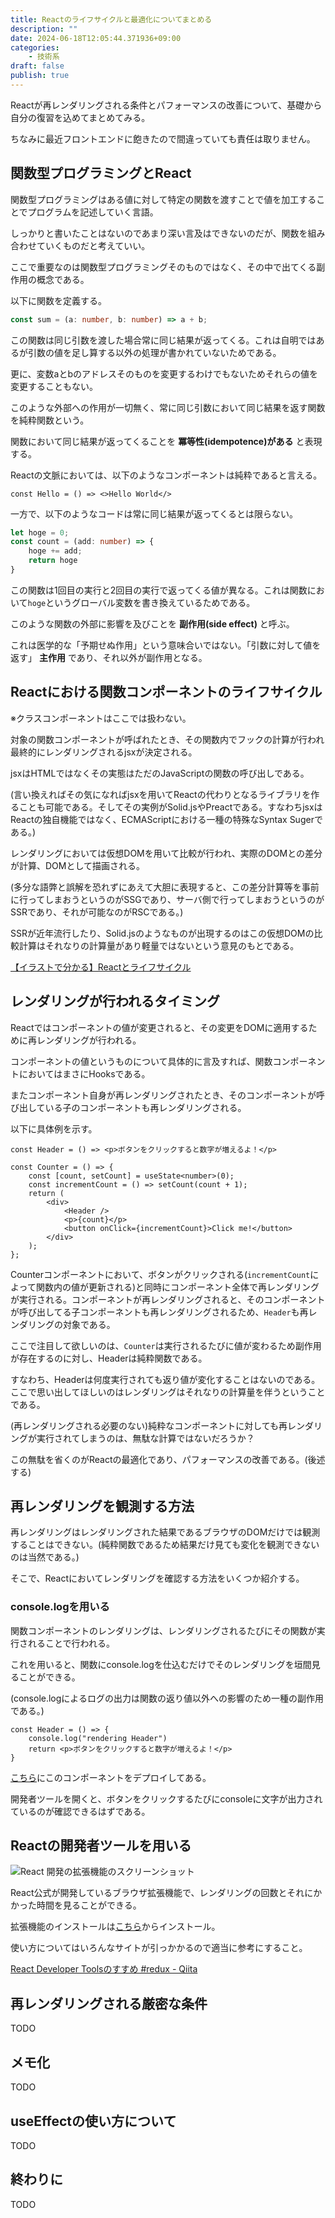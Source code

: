 ```yaml
---
title: Reactのライフサイクルと最適化についてまとめる
description: ""
date: 2024-06-18T12:05:44.371936+09:00
categories:
    - 技術系
draft: false
publish: true
---
```


Reactが再レンダリングされる条件とパフォーマンスの改善について、基礎から自分の復習を込めてまとめてみる。

ちなみに最近フロントエンドに飽きたので間違っていても責任は取りません。

## 関数型プログラミングとReact

関数型プログラミングはある値に対して特定の関数を渡すことで値を加工することでプログラムを記述していく言語。

しっかりと書いたことはないのであまり深い言及はできないのだが、関数を組み合わせていくものだと考えていい。

ここで重要なのは関数型プログラミングそのものではなく、その中で出てくる副作用の概念である。

以下に関数を定義する。

```ts
const sum = (a: number, b: number) => a + b;
```

この関数は同じ引数を渡した場合常に同じ結果が返ってくる。これは自明ではあるが引数の値を足し算する以外の処理が書かれていないためである。

更に、変数aとbのアドレスそのものを変更するわけでもないためそれらの値を変更することもない。

このような外部への作用が一切無く、常に同じ引数において同じ結果を返す関数を純粋関数という。

関数において同じ結果が返ってくることを **冪等性(idempotence)がある** と表現する。

Reactの文脈においては、以下のようなコンポーネントは純粋であると言える。

```tsx
const Hello = () => <>Hello World</>
```

一方で、以下のようなコードは常に同じ結果が返ってくるとは限らない。

```ts
let hoge = 0;
const count = (add: number) => {
    hoge += add;
    return hoge
}
```

この関数は1回目の実行と2回目の実行で返ってくる値が異なる。これは関数において`hoge`というグローバル変数を書き換えているためである。

このような関数の外部に影響を及びことを **副作用(side effect)** と呼ぶ。

これは医学的な「予期せぬ作用」という意味合いではない。「引数に対して値を返す」 **主作用** であり、それ以外が副作用となる。

## Reactにおける関数コンポーネントのライフサイクル

※クラスコンポーネントはここでは扱わない。

対象の関数コンポーネントが呼ばれたとき、その関数内でフックの計算が行われ最終的にレンダリングされるjsxが決定される。

jsxはHTMLではなくその実態はただのJavaScriptの関数の呼び出しである。

(言い換えればその気になればjsxを用いてReactの代わりとなるライブラリを作ることも可能である。そしてその実例がSolid.jsやPreactである。すなわちjsxはReactの独自機能ではなく、ECMAScriptにおける一種の特殊なSyntax Sugerである。)

レンダリングにおいては仮想DOMを用いて比較が行われ、実際のDOMとの差分が計算、DOMとして描画される。

(多分な語弊と誤解を恐れずにあえて大胆に表現すると、この差分計算等を事前に行ってしまおうというのがSSGであり、サーバ側で行ってしまおうというのがSSRであり、それが可能なのがRSCである。)

SSRが近年流行したり、Solid.jsのようなものが出現するのはこの仮想DOMの比較計算はそれなりの計算量があり軽量ではないという意見のもとである。

[【イラストで分かる】Reactとライフサイクル](https://zenn.dev/koya_tech/articles/16d8b11b5062bd)

## レンダリングが行われるタイミング

Reactではコンポーネントの値が変更されると、その変更をDOMに適用するために再レンダリングが行われる。

コンポーネントの値というものについて具体的に言及すれば、関数コンポーネントにおいてはまさにHooksである。

またコンポーネント自身が再レンダリングされたとき、そのコンポーネントが呼び出している子のコンポーネントも再レンダリングされる。

以下に具体例を示す。

```tsx
const Header = () => <p>ボタンをクリックすると数字が増えるよ！</p>

const Counter = () => {
    const [count, setCount] = useState<number>(0);
    const incrementCount = () => setCount(count + 1);
    return (
        <div>
            <Header />
            <p>{count}</p>
            <button onClick={incrementCount}>Click me!</button>
        </div>
    );
};
```

Counterコンポーネントにおいて、ボタンがクリックされる(`incrementCount`によって関数内の値が更新される)と同時にコンポーネント全体で再レンダリングが実行される。コンポーネントが再レンダリングされると、そのコンポーネントが呼び出してる子コンポーネントも再レンダリングされるため、`Header`も再レンダリングの対象である。

ここで注目して欲しいのは、`Counter`は実行されるたびに値が変わるため副作用が存在するのに対し、Headerは純粋関数である。

すなわち、Headerは何度実行されても返り値が変化することはないのである。ここで思い出してほしいのはレンダリングはそれなりの計算量を伴うということである。

(再レンダリングされる必要のない)純粋なコンポーネントに対しても再レンダリングが実行されてしまうのは、無駄な計算ではないだろうか？

この無駄を省くのがReactの最適化であり、パフォーマンスの改善である。(後述する)

## 再レンダリングを観測する方法

再レンダリングはレンダリングされた結果であるブラウザのDOMだけでは観測することはできない。(純粋関数であるため結果だけ見ても変化を観測できないのは当然である。)

そこで、Reactにおいてレンダリングを確認する方法をいくつか紹介する。

### console.logを用いる

関数コンポーネントのレンダリングは、レンダリングされるたびにその関数が実行されることで行われる。

これを用いると、関数にconsole.logを仕込むだけでそのレンダリングを垣間見ることができる。

(console.logによるログの出力は関数の返り値以外への影響のため一種の副作用である。)

```tsx
const Header = () => {
    console.log("rendering Header")
    return <p>ボタンをクリックすると数字が増えるよ！</p>
}
```

[こちら](/playground/learn-react/rendering/no-memo/)にこのコンポーネントをデプロイしてある。

開発者ツールを開くと、ボタンをクリックするたびにconsoleに文字が出力されているのが確認できるはずである。

## Reactの開発者ツールを用いる

![React 開発の拡張機能のスクリーンショット](react-devtool.png)

React公式が開発しているブラウザ拡張機能で、レンダリングの回数とそれにかかった時間を見ることができる。

拡張機能のインストールは[こちら](https://chromewebstore.google.com/detail/react-developer-tools/fmkadmapgofadopljbjfkapdkoienihi)からインストール。

使い方についてはいろんなサイトが引っかかるので適当に参考にすること。

[React Developer Toolsのすすめ \#redux \- Qiita](https://qiita.com/sh-suzuki0301/items/9c2af4b28ba665cc0744)

## 再レンダリングされる厳密な条件

TODO

## メモ化

TODO

## useEffectの使い方について

TODO

## 終わりに

TODO
